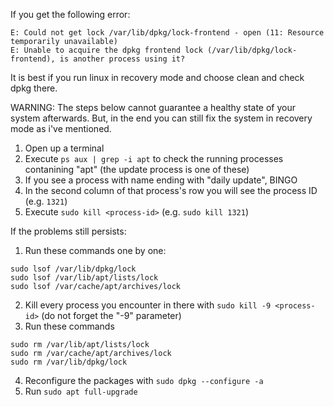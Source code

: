 If you get the following error:
```
E: Could not get lock /var/lib/dpkg/lock-frontend - open (11: Resource temporarily unavailable) 
E: Unable to acquire the dpkg frontend lock (/var/lib/dpkg/lock-frontend), is another process using it?
```
It is best if you run linux in recovery mode and choose clean and check dpkg there.

WARNING: The steps below cannot guarantee a healthy state of your system afterwards. 
         But, in the end you can still fix the system in recovery mode as i've mentioned.

1. Open up a terminal
2. Execute `ps aux | grep -i apt` to check the running processes contanining "apt" (the update process is one of these)
3. If you see a process with name ending with "daily update", BINGO
4. In the second column of that process's row you will see the process ID (e.g. `1321`)
5. Execute `sudo kill <process-id>` (e.g. `sudo kill 1321`)

If the problems still persists:

1. Run these commands one by one:
```
sudo lsof /var/lib/dpkg/lock
sudo lsof /var/lib/apt/lists/lock
sudo lsof /var/cache/apt/archives/lock
```
2. Kill every process you encounter in there with `sudo kill -9 <process-id>` (do not forget the "-9" parameter)
3. Run these commands
```
sudo rm /var/lib/apt/lists/lock
sudo rm /var/cache/apt/archives/lock
sudo rm /var/lib/dpkg/lock
```
4. Reconfigure the packages with `sudo dpkg --configure -a`
5. Run `sudo apt full-upgrade`